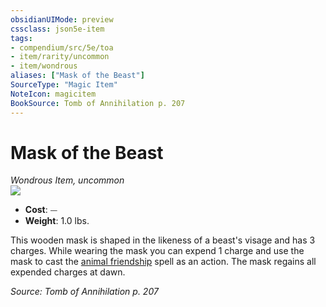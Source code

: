 ```yaml
---
obsidianUIMode: preview
cssclass: json5e-item
tags:
- compendium/src/5e/toa
- item/rarity/uncommon
- item/wondrous
aliases: ["Mask of the Beast"]
SourceType: "Magic Item"
NoteIcon: magicitem
BookSource: Tomb of Annihilation p. 207
---
```

# Mask of the Beast
*Wondrous Item, uncommon*  
![](/2-Mechanics/CLI/items/img/mask-of-the-beast.webp#right)  

- **Cost**: ⏤
- **Weight**: 1.0 lbs.

This wooden mask is shaped in the likeness of a beast's visage and has 3 charges. While wearing the mask you can expend 1 charge and use the mask to cast the [animal friendship](/2-Mechanics/CLI/spells/animal-friendship.md) spell as an action. The mask regains all expended charges at dawn.

*Source: Tomb of Annihilation p. 207*